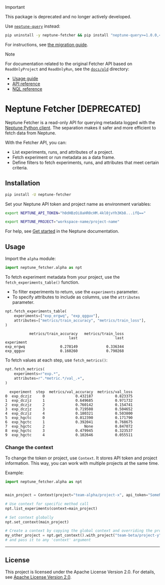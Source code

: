 > [!IMPORTANT]
> This package is deprecated and no longer actively developed.
>
>
> Use [`neptune-query`][neptune-query] instead:
>
> ```bash
> pip uninstall -y neptune-fetcher && pip install "neptune-query>=1.0.0,<2.0.0"
> ```
>
> For instructions, see [the migration guide][query-migration].

> [!NOTE]
> For documentation related to the original Fetcher API based on `ReadOnlyProject` and `ReadOnlyRun`, see the [`docs/old`](docs/old/) directory:
>
> - [Usage guide](docs/old/usage.md)
> - [API reference](docs/old/api_reference.md)
> - [NQL reference](docs/old/nql_reference.md)

# Neptune Fetcher [DEPRECATED]

Neptune Fetcher is a read-only API for querying metadata logged with the [Neptune Python client][neptune-client-scale]. The separation makes it safer and more efficient to fetch data from Neptune.

With the Fetcher API, you can:

- List experiments, runs, and attributes of a project.
- Fetch experiment or run metadata as a data frame.
- Define filters to fetch experiments, runs, and attributes that meet certain criteria.

## Installation

```bash
pip install -U neptune-fetcher
```

Set your Neptune API token and project name as environment variables:

```bash
export NEPTUNE_API_TOKEN="h0dHBzOi8aHR0cHM.4kl0jvYh3Kb8...ifQ=="
```

```bash
export NEPTUNE_PROJECT="workspace-name/project-name"
```

For help, see [Get started][setup] in the Neptune documentation.

## Usage

Import the `alpha` module:

```python
import neptune_fetcher.alpha as npt
```

To fetch experiment metadata from your project, use the `fetch_experiments_table()` function.

- To filter experiments to return, use the `experiments` parameter.
- To specify attributes to include as columns, use the `attributes` parameter.

```python
npt.fetch_experiments_table(
    experiments=["exp_ergwq", "exp_qgguv"],
    attributes=["metrics/train_accuracy", "metrics/train_loss"],
)
```

```pycon
           metrics/train_accuracy   metrics/train_loss
                             last                 last
experiment
exp_ergwq                0.278149             0.336344
exp_qgguv                0.160260             0.790268
```

To fetch values at each step, use `fetch_metrics()`:

```python
npt.fetch_metrics(
    experiments=r"exp.*",
    attributes=r".*metric.*/val_.+",
)
```

```pycon
  experiment  step  metrics/val_accuracy  metrics/val_loss
0  exp_dczjz     0              0.432187          0.823375
1  exp_dczjz     1              0.649685          0.971732
2  exp_dczjz     2              0.760142          0.154741
3  exp_dczjz     3              0.719508          0.504652
4  exp_dczjz     4              0.180321          0.503800
5  exp_hgctc     0              0.012390          0.171790
6  exp_hgctc     1              0.392041          0.768675
7  exp_hgctc     2                  None          0.847072
8  exp_hgctc     3              0.479945          0.323537
9  exp_hgctc     4              0.102646          0.055511
```

### Change the context

To change the token or project, use `Context`. It stores API token and project information. This way, you can work with multiple projects at the same time.

Example:

```py
import neptune_fetcher.alpha as npt


main_project = Context(project="team-alpha/project-x", api_token="SomeNeptuneApiToken")

# Use context for specific method call
npt.list_experiments(context=main_project)

# Set context globally
npt.set_context(main_project)

# Create a context by copying the global context and overriding the project
my_other_project = npt.get_context().with_project("team-beta/project-y")
# and pass it to any 'context' argument
```

---

## License

This project is licensed under the Apache License Version 2.0. For details, see [Apache License Version 2.0][license].


[neptune-query]: https://github.com/neptune-ai/neptune-query
[query-migration]: https://docs.neptune.ai/query_migration
[fetcher-migration]: https://docs.neptune.ai/fetcher_migration
[setup]: https://docs.neptune.ai/setup
[neptune-client-scale]: https://github.com/neptune-ai/neptune-client-scale

[license]: http://www.apache.org/licenses/LICENSE-2.0
